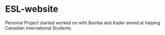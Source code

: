 # ESL-website
Personal Project started worked on with Bamba and Kader aimed at helping Canadian International Students.
